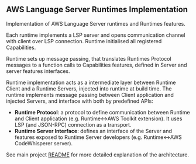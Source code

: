 ## AWS Language Server Runtimes Implementation

Implementation of AWS Language Server runtimes and Runtimes features.

Each runtime implements a LSP server and opens communication channel with client over LSP connection. Runtime initialised all registered Capabilities.

Runtime sets up message passing, that translates Runtimes Protocol messages to a function calls to Capabilities features, defined in Server and server features interfaces.

Runtime implementation acts as a intermediate layer between Runtime Client and a Runtime Servers, injected into runtime at build time.
The runtime implements message passing between Client application and injected Servers, and interface with both by predefined APIs:
* **Runtime Protocol**: a protocol to define communication between Runtime and Client application (e.g. Runtime<->AWS Toolkit extension). It uses LSP (and JSON-RPC) connection as a transport.
* **Runtime Server Interface**: defines an interface of the Server and features exposed to Runtime Server developers (e.g. Runtime<->AWS CodeWhisperer server).


See main project [README](https://github.com/aws/language-server-runtimes/blob/main/README.md) for more detailed explanation of the architecture.
